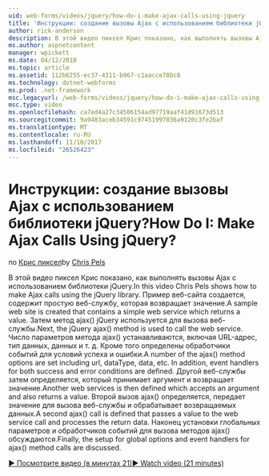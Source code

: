 ```yaml
---
uid: web-forms/videos/jquery/how-do-i-make-ajax-calls-using-jquery
title: 'Инструкции: создание вызовы Ajax с использованием библиотеки jQuery? | Документы Майкрософт'
author: rick-anderson
description: В этой видео пиксел Крис показано, как выполнять вызовы Ajax с использованием библиотеки jQuery. Создается пример веб-сайта, который содержит простую веб-службу, которая возвращает...
ms.author: aspnetcontent
manager: wpickett
ms.date: 04/12/2010
ms.topic: article
ms.assetid: 112b6255-ec37-4311-b967-c1aacce78bc8
ms.technology: dotnet-webforms
ms.prod: .net-framework
msc.legacyurl: /web-forms/videos/jquery/how-do-i-make-ajax-calls-using-jquery
msc.type: video
ms.openlocfilehash: ca7ed4a27c34506154ad97719aaf41d91673d513
ms.sourcegitcommit: 9a9483aceb34591c97451997036a9120c3fe2baf
ms.translationtype: MT
ms.contentlocale: ru-RU
ms.lasthandoff: 11/10/2017
ms.locfileid: "26526423"
---
```

<a name="how-do-i-make-ajax-calls-using-jquery"></a><span data-ttu-id="3485e-105">Инструкции: создание вызовы Ajax с использованием библиотеки jQuery?</span><span class="sxs-lookup"><span data-stu-id="3485e-105">How Do I: Make Ajax Calls Using jQuery?</span></span>
====================
<span data-ttu-id="3485e-106">по [Крис пиксел](https://twitter.com/chrispels)</span><span class="sxs-lookup"><span data-stu-id="3485e-106">by [Chris Pels](https://twitter.com/chrispels)</span></span>

<span data-ttu-id="3485e-107">В этой видео пиксел Крис показано, как выполнять вызовы Ajax с использованием библиотеки jQuery.</span><span class="sxs-lookup"><span data-stu-id="3485e-107">In this video Chris Pels shows how to make Ajax calls using the jQuery library.</span></span> <span data-ttu-id="3485e-108">Пример веб-сайта создается, содержит простую веб-службу, которая возвращает значение.</span><span class="sxs-lookup"><span data-stu-id="3485e-108">A sample web site is created that contains a simple web service which returns a value.</span></span> <span data-ttu-id="3485e-109">Затем метод ajax() jQuery используется для вызова веб-службы.</span><span class="sxs-lookup"><span data-stu-id="3485e-109">Next, the jQuery ajax() method is used to call the web service.</span></span> <span data-ttu-id="3485e-110">Число параметров метода ajax() устанавливаются, включая URL-адрес, тип данных, данных и т. д. Кроме того определены обработчики событий для условий успеха и ошибки.</span><span class="sxs-lookup"><span data-stu-id="3485e-110">A number of the ajax() method options are set including url, dataType, data, etc. In addition, event handlers for both success and error conditions are defined.</span></span> <span data-ttu-id="3485e-111">Другой веб-службы затем определяется, который принимает аргумент и возвращает значение.</span><span class="sxs-lookup"><span data-stu-id="3485e-111">Another web services is then defined which accepts an argument and also returns a value.</span></span> <span data-ttu-id="3485e-112">Второй вызов ajax() определяется, передает значение для вызова веб-службы и обрабатывает возвращаемых данных.</span><span class="sxs-lookup"><span data-stu-id="3485e-112">A second ajax() call is defined that passes a value to the web service call and processes the return data.</span></span> <span data-ttu-id="3485e-113">Наконец установки глобальных параметров и обработчиков событий для вызова методов ajax() обсуждаются.</span><span class="sxs-lookup"><span data-stu-id="3485e-113">Finally, the setup for global options and event handlers for ajax() method calls are discussed.</span></span>

[<span data-ttu-id="3485e-114">&#9654; Посмотрите видео (в минутах 21)</span><span class="sxs-lookup"><span data-stu-id="3485e-114">&#9654; Watch video (21 minutes)</span></span>](https://channel9.msdn.com/Blogs/ASP-NET-Site-Videos/how-do-i-make-ajax-calls-using-jquery)
